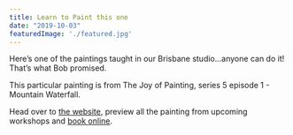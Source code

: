 ```yaml
---
title: Learn to Paint this one
date: "2019-10-03"
featuredImage: './featured.jpg'
---
```


Here’s one of the paintings taught in our Brisbane studio...anyone can do it! That’s what Bob promised. 

<!-- end -->

This particular painting is from The Joy of Painting, series 5 episode 1 - Mountain Waterfall.

Head over to [the website](https://www.arthoughts.com), preview all the painting from upcoming workshops and [book online](https://www.arthoughts.com#book).